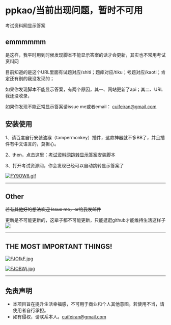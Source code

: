 # ppkao/当前出现问题，暂时不可用
考试资料网显示答案
## emmmmmm
是这样，我平时用到时候发现脚本不能显示答案的话才会更新，其实也不常用考试资料网

目前知道的是这个URL里面有试题对应/shiti；题库对应/tiku；考题对应/kaoti；肯定还有别的我没发现的；

如果你发现脚本不能显示答案，有两个原因，其一、网站更新了api；其二、URL我还没收录，

如果你发现不能正常显示答案请issue me或者email： cuifeiran@gmail.com


## 安装使用
1、请百度自行安装油猴（tampermonkey）插件，这款神器就不多BB了，并且插件有中文语言的，莫担心。

2、then，点击这里：[考试资料网跳转显示答案](https://greasyfork.org/zh-CN/scripts/375373-考试资料网跳转显示答案)安装脚本

3、打开考试资源网，你会发现已经可以自动跳转显示答案了

[![FY9OW8.gif](https://s1.ax1x.com/2018/12/11/FY9OW8.gif)](https://imgchr.com/i/FY9OW8)

---
## Other

~~若有其他好的想法欢迎 Issue me，or给我发邮件~~

更新是不可能更新的，这辈子都不可能更新，只能逛逛github才能维持生活这样子![](https://wx3.sinaimg.cn/mw690/b13f6d6cgy1fc3a1kimfxj201v01xjr6.jpg)

---
## THE MOST IMPORTANT THINGS!

[![FJOfkF.jpg](https://s1.ax1x.com/2018/12/11/FJOfkF.jpg)](https://imgchr.com/i/FJOfkF)

[![FJOBWj.jpg](https://s1.ax1x.com/2018/12/11/FJOBWj.jpg)](https://imgchr.com/i/FJOBWj)


---
## 免责声明
* 本项目旨在提升生活幸福感，不可用于商业和个人其他意图。若使用不当，请使用者自行承担。
* 如有侵权，请联系本人。cuifeiran@gmail.com
